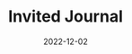 ---
title: "Invited Journal "
collection: talks
type: "Talk"
permalink: /talks/2022-12-02-talk-1
# venue: ""
date: 2022-12-02
location: "Dallas, Texas"
excerpt: "My publication, Revealing Preference in Popular Music through Familiarity and Brain Response, is one of the invited journals to talk at the IEEE Sensors Conference, 2022. [[Paper]](https://ieeexplore.ieee.org/document/9402806) [[Video]](https://youtu.be/jdnipFzvos4) <br/><img src='/images/500x300.png'>"
---